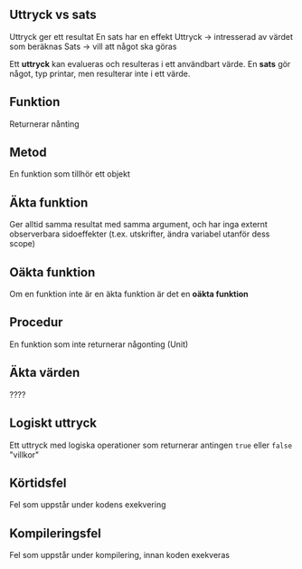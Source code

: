 ## Uttryck vs sats
Uttryck ger ett resultat
En sats har en effekt
Uttryck -> intresserad av värdet som beräknas
Sats -> vill att något ska göras

Ett **uttryck** kan evalueras och resulteras i ett användbart värde.
En **sats** gör något, typ printar, men resulterar inte i ett värde.
## Funktion
Returnerar nånting
## Metod
En funktion som tillhör ett objekt

## Äkta funktion
Ger alltid samma resultat med samma argument, och har inga externt observerbara sidoeffekter (t.ex. utskrifter, ändra variabel utanför dess scope)

## Oäkta funktion
Om en funktion inte är en äkta funktion är det en **oäkta funktion**

## Procedur
En funktion som inte returnerar någonting (Unit)

## Äkta värden
????

## Logiskt uttryck
Ett uttryck med logiska operationer som returnerar antingen `true` eller `false`
"villkor"

## Körtidsfel
Fel som uppstår under kodens exekvering

## Kompileringsfel
Fel som uppstår under kompilering, innan koden exekveras